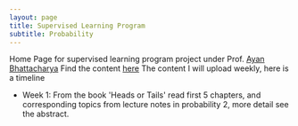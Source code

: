 ```yaml
---
layout: page
title: Supervised Learning Program
subtitle: Probability
---
```

Home Page for supervised learning program project under Prof. [Ayan Bhattacharya](https://sites.google.com/site/bhattacharya90ayan) 
Find the content [here](/main.pdf)
The content I will upload weekly, here is a timeline
- Week 1: From the book 'Heads or Tails' read first 5 chapters, and corresponding topics from lecture notes in probability 2, more detail see the abstract.
